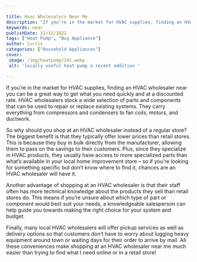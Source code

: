 ```yaml
---

title: Hvac Wholesalers Near Me
description: "If you’re in the market for HVAC supplies, finding an HVAC wholesaler near you can be a great way to get what you need quickly and...lets find out"
keywords: near
publishDate: 12/12/2022
tags: ["Heat Pump", "Buy Appliance"]
author: Curtis
categories: ["Household Appliances"]
cover: 
 image: /img/heatpump/241.webp
 alt: 'locally useful heat pump a recent addition '

---
```


If you’re in the market for HVAC supplies, finding an HVAC wholesaler near you can be a great way to get what you need quickly and at a discounted rate. HVAC wholesalers stock a wide selection of parts and components that can be used to repair or replace existing systems. They carry everything from compressors and condensers to fan coils, motors, and ductwork.

So why should you shop at an HVAC wholesaler instead of a regular store? The biggest benefit is that they typically offer lower prices than retail stores. This is because they buy in bulk directly from the manufacturer, allowing them to pass on the savings to their customers. Plus, since they specialize in HVAC products, they usually have access to more specialized parts than what’s available in your local home improvement store – so if you’re looking for something specific but don’t know where to find it, chances are an HVAC wholesaler will have it.

Another advantage of shopping at an HVAC wholesaler is that their staff often has more technical knowledge about the products they sell than retail stores do. This means if you’re unsure about which type of part or component would best suit your needs, a knowledgeable salesperson can help guide you towards making the right choice for your system and budget. 

Finally, many local HVAC wholesalers will offer pickup services as well as delivery options so that customers don’t have to worry about lugging heavy equipment around town or waiting days for their order to arrive by mail. All these conveniences make shopping at an HVAC wholesaler near me much easier than trying to find what I need online or in a retail store!
